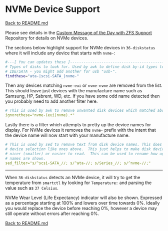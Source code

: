 # NVMe Device Support

[Back to README.md](../README.md)

Please see details in the [Custom Message of the Day with ZFS Support](https://github.com/reefland/motd) Repository for details on NVMe devices.

The sections below highlight support for NVMe devices in `36-diskstatus` where it will include any device that starts with `nvme-`:

```bash
#---[ You can updates these ]--------------------------------------------------
# Types of disks to look for. Used by awk to define disk by-id types to include
# IDE/SATA - you might add another for usb "usb-".
findthese="ata-|scsi-SATA_|nvme-"
```

Then any devices matching `nvme-eui` or `nvme-nvme` are removed from the list.  This should leave just devices with the manufacture name such as Samsung, HP, Sabrent, WD, etc. If you have some odd name detected then you probably need to add another filter here.

```yaml
# This is used by awk to remove unwanted disk devices which matched above.
ignorethese="nvme-(eui|nvme).*"
```

Lastly there is a filter which attempts to pretty up the device names for display. For NVMe devices it removes the `nvme-` prefix with the intent that the device name will now start with your manufacture name.

```yaml
# This is used by sed to remove text from disk device names. This does not alter
# device selection like ones above.  This just helps to make disk device names
# nicer (smaller) or easier to read.  This can be used to rename how ugly device
# names are shown.
sed_filter="s/^scsi-SATA_//; s/^ata-//; s/Series_//; s/^nvme-//;"
```

---

When `36-diskstatus` detects an NVMe device, it will try to get the temperature from `smartctl` by looking for `Temperature:` and parsing the value such as `37 Celsius`.

NVMe Wear Level (Life Expectancy) indicator will also be shown.  Expressed as a percentage starting at 100% and lowers over time towards 0%. Ideally you would replace the device before reaching 0%, however a device may still operate without errors after reaching 0%.

[Back to README.md](../README.md)
